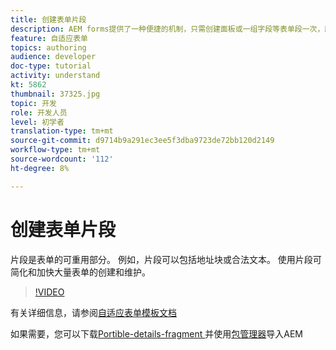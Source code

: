 ```yaml
---
title: 创建表单片段
description: AEM forms提供了一种便捷的机制，只需创建面板或一组字段等表单段一次，即可在自适应表单中重复使用。
feature: 自适应表单
topics: authoring
audience: developer
doc-type: tutorial
activity: understand
kt: 5862
thumbnail: 37325.jpg
topic: 开发
role: 开发人员
level: 初学者
translation-type: tm+mt
source-git-commit: d9714b9a291ec3ee5f3dba9723de72bb120d2149
workflow-type: tm+mt
source-wordcount: '112'
ht-degree: 8%

---
```



# 创建表单片段

片段是表单的可重用部分。 例如，片段可以包括地址块或合法文本。 使用片段可简化和加快大量表单的创建和维护。


>[!VIDEO](https://video.tv.adobe.com/v/37325/quality=9)



有关详细信息，请参阅[自适应表单模板文档](https://docs.adobe.com/content/help/en/experience-manager-65/forms/adaptive-forms-basic-authoring/adaptive-form-fragments.html)

如果需要，您可以下载[Portible-details-fragment ](assets/spouse-details-fragment.zip)并使用[包管理器](http://localhost:4502/crx/packmgr/index.jsp)导入AEM





